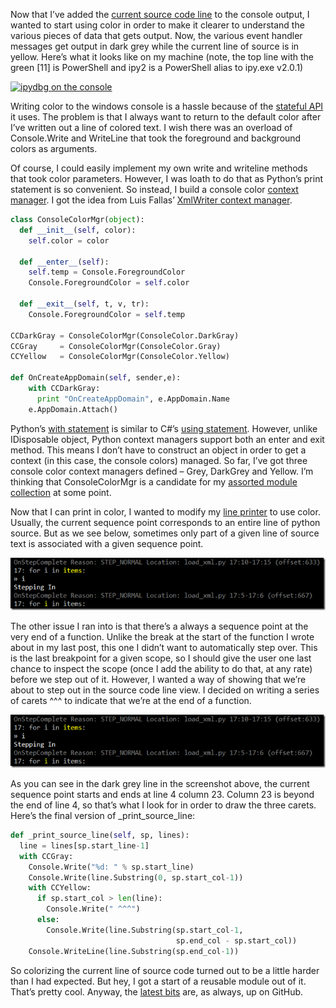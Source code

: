 Now that I’ve added the [current source code
line](http://devhawk.net/2009/03/19/writing-an-ironpython-debugger-showing-source-code/)
to the console output, I wanted to start using color in order to make it
clearer to understand the various pieces of data that gets output. Now,
the various event handler messages get output in dark grey while the
current line of source is in yellow. Here’s what it looks like on my
machine (note, the top line with the green [11] is PowerShell and ipy2
is a PowerShell alias to ipy.exe v2.0.1)

[![ipydbg on the
console](https://raw.githubusercontent.com/devhawk/devhawk.github.io/master/images/blog/ipydbg-colorcon-image_1_thumb.png "ipydbg on the console")](https://raw.githubusercontent.com/devhawk/devhawk.github.io/master/images/blog/ipydbg-colorcon-image_1.png)

Writing color to the windows console is a hassle because of the
[stateful
API](http://msdn.microsoft.com/en-us/library/system.console.foregroundcolor.aspx)
it uses. The problem is that I always want to return to the default
color after I’ve written out a line of colored text. I wish there was an
overload of Console.Write and WriteLine that took the foreground and
background colors as arguments.

Of course, I could easily implement my own write and writeline methods
that took color parameters. However, I was loath to do that as Python’s
print statement is so convenient. So instead, I build a console color
[context
manager](http://docs.python.org/reference/datamodel.html#context-managers).
I got the idea from Luis Fallas’ [XmlWriter context
manager](http://langexplr.blogspot.com/2009/02/writing-xml-with-ironpython-xmlwriter.html).

``` python
class ConsoleColorMgr(object):  
  def __init__(self, color):  
    self.color = color  

  def __enter__(self):  
    self.temp = Console.ForegroundColor  
    Console.ForegroundColor = self.color  

  def __exit__(self, t, v, tr):  
    Console.ForegroundColor = self.temp  

CCDarkGray = ConsoleColorMgr(ConsoleColor.DarkGray)
CCGray     = ConsoleColorMgr(ConsoleColor.Gray)
CCYellow   = ConsoleColorMgr(ConsoleColor.Yellow)

def OnCreateAppDomain(self, sender,e):  
    with CCDarkGray:  
      print "OnCreateAppDomain", e.AppDomain.Name  
    e.AppDomain.Attach()
```

Python’s [with
statement](http://docs.python.org/reference/compound_stmts.html#the-with-statement)
is similar to C\#’s [using
statement](http://msdn.microsoft.com/en-us/library/yh598w02.aspx).
However, unlike IDisposable object, Python context managers support both
an enter and exit method. This means I don’t have to construct an object
in order to get a context (in this case, the console colors) managed. So
far, I’ve got three console color context managers defined – Grey,
DarkGrey and Yellow. I’m thinking that ConsoleColorMgr is a candidate
for my [assorted module
collection](http://github.com/devhawk/devhawk_ipy/tree/master) at some
point.

Now that I can print in color, I wanted to modify my [line
printer](http://devhawk.net/2009/03/19/writing-an-ironpython-debugger-showing-source-code/)
to use color. Usually, the current sequence point corresponds to an
entire line of python source. But as we see below, sometimes only part
of a given line of source text is associated with a given sequence
point.

[![](https://raw.githubusercontent.com/devhawk/devhawk.github.io/master/images/blog/ipydbg-colorcon-image_2_thumb.png)](https://raw.githubusercontent.com/devhawk/devhawk.github.io/master/images/blog/ipydbg-colorcon-image_2.png)

The other issue I ran into is that there’s a always a sequence point at
the very end of a function. Unlike the break at the start of the
function I wrote about in my last post, this one I didn’t want to
automatically step over. This is the last breakpoint for a given scope,
so I should give the user one last chance to inspect the scope (once I
add the ability to do that, at any rate) before we step out of it.
However, I wanted a way of showing that we’re about to step out in the
source code line view. I decided on writing a series of carets \^\^\^ to
indicate that we’re at the end of a function.

[![](https://raw.githubusercontent.com/devhawk/devhawk.github.io/master/images/blog/ipydbg-colorcon-image_2_thumb.png)](https://raw.githubusercontent.com/devhawk/devhawk.github.io/master/images/blog/ipydbg-colorcon-image_3.png)

As you can see in the dark grey line in the screenshot above, the
current sequence point starts and ends at line 4 column 23. Column 23 is
beyond the end of line 4, so that’s what I look for in order to draw the
three carets. Here’s the final version of \_print\_source\_line:

``` python
def _print_source_line(self, sp, lines):
  line = lines[sp.start_line-1]
  with CCGray:
    Console.Write("%d: " % sp.start_line)
    Console.Write(line.Substring(0, sp.start_col-1))
    with CCYellow:
      if sp.start_col > len(line):
        Console.Write(" ^^^")
      else:
        Console.Write(line.Substring(sp.start_col-1,
                                     sp.end_col - sp.start_col))
    Console.WriteLine(line.Substring(sp.end_col-1))
```

So colorizing the current line of source code turned out to be a little
harder than I had expected. But hey, I got a start of a reusable module
out of it. That’s pretty cool. Anyway, the [latest
bits](http://github.com/devhawk/ipydbg/tree/ec6520e32cf3214ade646696a0d52448754daf07)
are, as always, up on GitHub.
